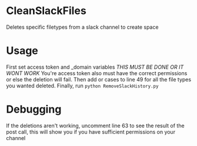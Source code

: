 # CleanSlackFiles
Deletes specific filetypes from a slack channel to create space

# Usage
First set access token and _domain variables *THIS MUST BE DONE OR IT WONT WORK*
You're access token also must have the correct permissions or else the deletion will fail.
Then add or cases to line 49 for all the file types you wanted deleted.
Finally, run `python RemoveSlackHistory.py`

# Debugging
If the deletions aren't working, uncomment line 63 to see the result of the post call, this will show you if you have sufficient permissions on your channel
